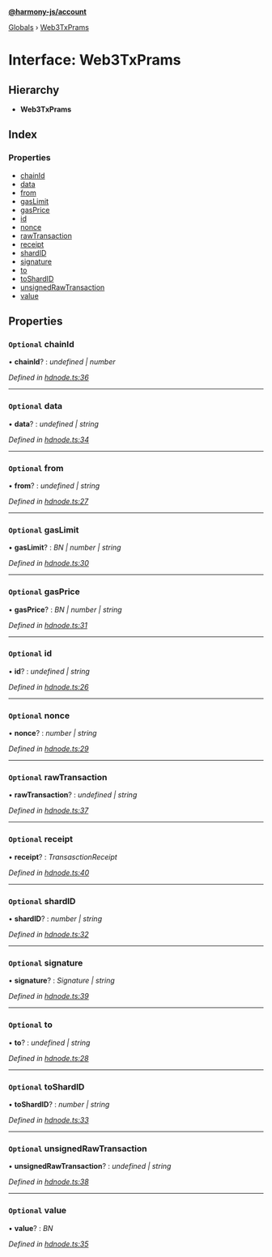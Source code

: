 **[@harmony-js/account](../README.md)**

[Globals](../globals.md) › [Web3TxPrams](web3txprams.md)

# Interface: Web3TxPrams

## Hierarchy

* **Web3TxPrams**

## Index

### Properties

* [chainId](web3txprams.md#optional-chainid)
* [data](web3txprams.md#optional-data)
* [from](web3txprams.md#optional-from)
* [gasLimit](web3txprams.md#optional-gaslimit)
* [gasPrice](web3txprams.md#optional-gasprice)
* [id](web3txprams.md#optional-id)
* [nonce](web3txprams.md#optional-nonce)
* [rawTransaction](web3txprams.md#optional-rawtransaction)
* [receipt](web3txprams.md#optional-receipt)
* [shardID](web3txprams.md#optional-shardid)
* [signature](web3txprams.md#optional-signature)
* [to](web3txprams.md#optional-to)
* [toShardID](web3txprams.md#optional-toshardid)
* [unsignedRawTransaction](web3txprams.md#optional-unsignedrawtransaction)
* [value](web3txprams.md#optional-value)

## Properties

### `Optional` chainId

• **chainId**? : *undefined | number*

*Defined in [hdnode.ts:36](https://github.com/FireStack-Lab/Harmony-sdk-core/blob/517232c/packages/harmony-account/src/hdnode.ts#L36)*

___

### `Optional` data

• **data**? : *undefined | string*

*Defined in [hdnode.ts:34](https://github.com/FireStack-Lab/Harmony-sdk-core/blob/517232c/packages/harmony-account/src/hdnode.ts#L34)*

___

### `Optional` from

• **from**? : *undefined | string*

*Defined in [hdnode.ts:27](https://github.com/FireStack-Lab/Harmony-sdk-core/blob/517232c/packages/harmony-account/src/hdnode.ts#L27)*

___

### `Optional` gasLimit

• **gasLimit**? : *BN | number | string*

*Defined in [hdnode.ts:30](https://github.com/FireStack-Lab/Harmony-sdk-core/blob/517232c/packages/harmony-account/src/hdnode.ts#L30)*

___

### `Optional` gasPrice

• **gasPrice**? : *BN | number | string*

*Defined in [hdnode.ts:31](https://github.com/FireStack-Lab/Harmony-sdk-core/blob/517232c/packages/harmony-account/src/hdnode.ts#L31)*

___

### `Optional` id

• **id**? : *undefined | string*

*Defined in [hdnode.ts:26](https://github.com/FireStack-Lab/Harmony-sdk-core/blob/517232c/packages/harmony-account/src/hdnode.ts#L26)*

___

### `Optional` nonce

• **nonce**? : *number | string*

*Defined in [hdnode.ts:29](https://github.com/FireStack-Lab/Harmony-sdk-core/blob/517232c/packages/harmony-account/src/hdnode.ts#L29)*

___

### `Optional` rawTransaction

• **rawTransaction**? : *undefined | string*

*Defined in [hdnode.ts:37](https://github.com/FireStack-Lab/Harmony-sdk-core/blob/517232c/packages/harmony-account/src/hdnode.ts#L37)*

___

### `Optional` receipt

• **receipt**? : *TransasctionReceipt*

*Defined in [hdnode.ts:40](https://github.com/FireStack-Lab/Harmony-sdk-core/blob/517232c/packages/harmony-account/src/hdnode.ts#L40)*

___

### `Optional` shardID

• **shardID**? : *number | string*

*Defined in [hdnode.ts:32](https://github.com/FireStack-Lab/Harmony-sdk-core/blob/517232c/packages/harmony-account/src/hdnode.ts#L32)*

___

### `Optional` signature

• **signature**? : *Signature | string*

*Defined in [hdnode.ts:39](https://github.com/FireStack-Lab/Harmony-sdk-core/blob/517232c/packages/harmony-account/src/hdnode.ts#L39)*

___

### `Optional` to

• **to**? : *undefined | string*

*Defined in [hdnode.ts:28](https://github.com/FireStack-Lab/Harmony-sdk-core/blob/517232c/packages/harmony-account/src/hdnode.ts#L28)*

___

### `Optional` toShardID

• **toShardID**? : *number | string*

*Defined in [hdnode.ts:33](https://github.com/FireStack-Lab/Harmony-sdk-core/blob/517232c/packages/harmony-account/src/hdnode.ts#L33)*

___

### `Optional` unsignedRawTransaction

• **unsignedRawTransaction**? : *undefined | string*

*Defined in [hdnode.ts:38](https://github.com/FireStack-Lab/Harmony-sdk-core/blob/517232c/packages/harmony-account/src/hdnode.ts#L38)*

___

### `Optional` value

• **value**? : *BN*

*Defined in [hdnode.ts:35](https://github.com/FireStack-Lab/Harmony-sdk-core/blob/517232c/packages/harmony-account/src/hdnode.ts#L35)*